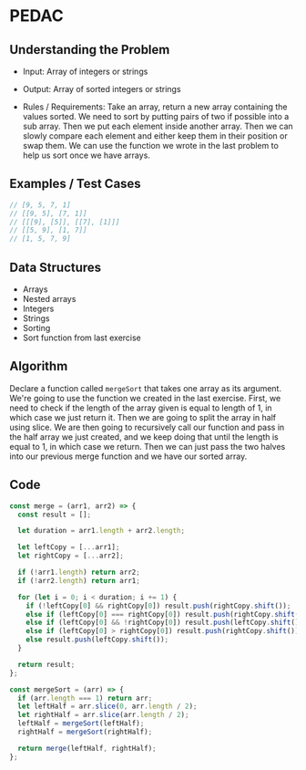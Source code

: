 # PEDAC

## Understanding the Problem

- Input:
  Array of integers or strings

- Output:
  Array of sorted integers or strings

- Rules / Requirements:
  Take an array, return a new array containing the values sorted.
  We need to sort by putting pairs of two if possible into a sub array.
  Then we put each element inside another array.
  Then we can slowly compare each element and either keep them in their position or swap them.
  We can use the function we wrote in the last problem to help us sort once we have arrays.

## Examples / Test Cases

```js
// [9, 5, 7, 1]
// [[9, 5], [7, 1]]
// [[[9], [5]], [[7], [1]]]
// [[5, 9], [1, 7]]
// [1, 5, 7, 9]
```

## Data Structures

- Arrays
- Nested arrays
- Integers
- Strings
- Sorting
- Sort function from last exercise

## Algorithm

Declare a function called `mergeSort` that takes one array as its argument.
We're going to use the function we created in the last exercise.
First, we need to check if the length of the array given is equal to length of 1, in which case we just return it.
Then we are going to split the array in half using slice.
We are then going to recursively call our function and pass in the half array we just created, and we keep doing that until the length is equal to 1, in which case we return.
Then we can just pass the two halves into our previous merge function and we have our sorted array.

## Code

```js
const merge = (arr1, arr2) => {
  const result = [];

  let duration = arr1.length + arr2.length;

  let leftCopy = [...arr1];
  let rightCopy = [...arr2];

  if (!arr1.length) return arr2;
  if (!arr2.length) return arr1;

  for (let i = 0; i < duration; i += 1) {
    if (!leftCopy[0] && rightCopy[0]) result.push(rightCopy.shift());
    else if (leftCopy[0] === rightCopy[0]) result.push(rightCopy.shift());
    else if (leftCopy[0] && !rightCopy[0]) result.push(leftCopy.shift());
    else if (leftCopy[0] > rightCopy[0]) result.push(rightCopy.shift());
    else result.push(leftCopy.shift());
  }

  return result;
};

const mergeSort = (arr) => {
  if (arr.length === 1) return arr;
  let leftHalf = arr.slice(0, arr.length / 2);
  let rightHalf = arr.slice(arr.length / 2);
  leftHalf = mergeSort(leftHalf);
  rightHalf = mergeSort(rightHalf);

  return merge(leftHalf, rightHalf);
};
```
